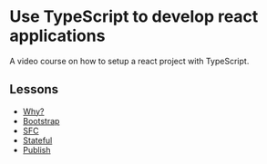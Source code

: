 # Use TypeScript to develop react applications

A video course on how to setup a react project with TypeScript.


## Lessons 

* [Why?]()
* [Bootstrap]()
* [SFC]()
* [Stateful]()
* [Publish]()